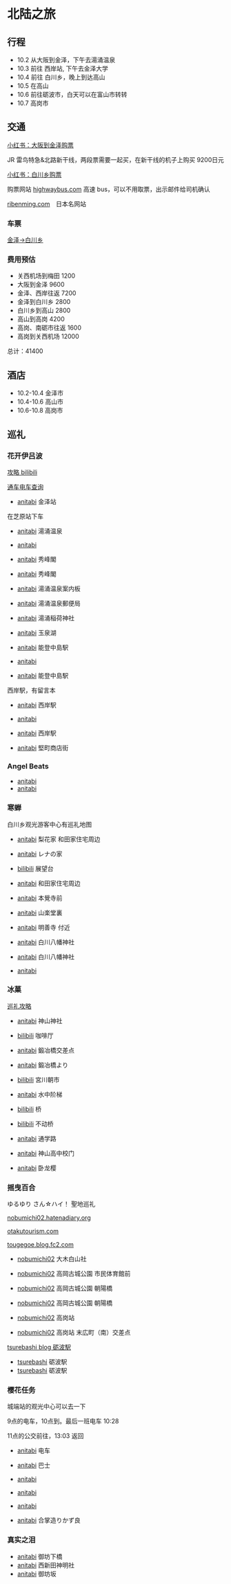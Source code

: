 # 北陆之旅

## 行程

- 10.2 从大阪到金泽，下午去湯涌温泉
- 10.3 前往 西岸站, 下午去金泽大学
- 10.4 前往 白川乡，晚上到达高山
- 10.5 在高山
- 10.6 前往砺波市，白天可以在富山市转转
- 10.7 高岗市

## 交通

[小红书：大阪到金泽购票](https://www.xiaohongshu.com/explore/6730b481000000001d03ac96?xsec_token=AB2ERzzORCHOCzv6izJZhj3XsUbcyaMYXDF4TpODWkNe8=&xsec_source=pc_search&source=web_explore_feed)

JR 雷鸟特急&北路新干线，两段票需要一起买，在新干线的机子上购买 9200日元

[小红书：白川乡购票](https://www.xiaohongshu.com/explore/67e69d53000000001d02fed5?xsec_token=ABfE3c9j2s2ZO08pFspwqtnVKwtKrmQ8lHZIs1mBsxqe0=&xsec_source=pc_search&source=web_search_result_notes)

购票网站 [highwaybus.com](https://www.highwaybus.com/gp/index) 高速 bus，可以不用取票，出示邮件给司机确认

[ribenming.com](https://www.ribenming.com/)　日本名网站

### 车票

[金泽->白川乡](https://www.highwaybus.com/gp/payment/payWebTicketFromMail?0b6f961a48948a3a40f3e0e268509c12&ticket_type=mobile)

### 费用预估

- 关西机场到梅田 1200
- 大阪到金泽 9600
- 金泽、西岸往返 7200
- 金泽到白川乡 2800
- 白川乡到高山 2800
- 高山到高岗 4200
- 高岗、南砺市往返 1600
- 高岗到关西机场 12000

总计：41400

## 酒店

- 10.2-10.4 金泽市
- 10.4-10.6 高山市
- 10.6-10.8 高岗市

## 巡礼

### 花开伊吕波

[攻略 bilibili](https://www.bilibili.com/video/BV18EKvzUEQJ)

[通车电车查询](https://nototetsu.jp/train_schedule/)

- [anitabi](https://www.anitabi.cn/images/points/22759/kpx6okawc_1731604123399.jpg) 金泽站

在芝原站下车

- [anitabi](https://www.anitabi.cn/images/user/0/bangumi/22759/points/kpx6ok1ir-1727164303745.jpg) 湯涌温泉
- [anitabi](https://www.anitabi.cn/images/user/0/bangumi/22759/points/kpx6ok3fd-1727165337025.jpg)
- [anitabi](https://www.anitabi.cn/images/user/0/bangumi/22759/points/kpx6ok3ph-1727165285003.jpg) 秀峰閣
- [anitabi](https://www.anitabi.cn/images/user/0/bangumi/22759/points/kpx6ok5bc-1727165255105.jpg) 秀峰閣
- [anitabi](https://www.anitabi.cn/images/points/22759/kpx6ok2e0_1731606145471.jpg) 湯涌温泉案内板
- [anitabi](https://www.anitabi.cn/images/user/0/bangumi/22759/points/kpx6ok1ro-1727163446024.jpg) 湯涌温泉郵便局
- [anitabi](https://www.anitabi.cn/images/points/22759/kpx6ok4ka_1731606614607.jpg) 湯涌稲荷神社
- [anitabi](https://www.anitabi.cn/images/points/22759/kpx6ok2if_1731606560319.jpg) 玉泉湖

- [anitabi](https://www.anitabi.cn/images/points/22759/kpx6ojzqm_1731607606416.jpg) 能登中島駅
- [anitabi](https://www.anitabi.cn/images/points/22759/kpx6ojyur_1731607648728.jpg)
- [anitabi](https://www.anitabi.cn/images/user/0/bangumi/22759/points/kpx6ojzae-1727163928388.jpg) 能登中島駅

西岸駅，有留言本

- [anitabi](https://www.anitabi.cn/images/user/0/bangumi/22759/points/kpx6ojxcv-1741850624356.jpg) 西岸駅
- [anitabi](https://www.anitabi.cn/images/points/22759/kpx6ojvif_1731608226873.jpg)
- [anitabi](https://www.anitabi.cn/images/points/22759/kpx6ojw51_1731607213480.jpg) 西岸駅

- [anitabi](https://www.anitabi.cn/images/points/22759/kpx6okddm_1731602840238.jpg) 堅町商店街

### Angel Beats

- [anitabi](https://www.anitabi.cn/images/user/0/bangumi/1851/points/n34gbnxa5-1723273721928.jpg)
- [anitabi](https://www.anitabi.cn/images/user/0/bangumi/1851/points/3wvop6c-1755528898743.jpg)

### 寒蝉

白川乡观光游客中心有巡礼地图

- [anitabi](https://www.anitabi.cn/images/points/289/n8vu7sy80_1723724994183.jpg) 梨花家 和田家住宅周边
- [anitabi](https://www.anitabi.cn/images/points/289/n8vqpldp4_1723724788429.jpg) レナの家
- [bilibili](https://img.nga.178.com/attachments/mon_202507/09/-9lddQ95vk-hi61ZdT3cSlc-sg.jpg) 展望台

- [anitabi](https://www.anitabi.cn/images/user/1181/bangumi/289/points/n8svjibsv-1723718541367.jpg) 和田家住宅周边
- [anitabi](https://www.anitabi.cn/images/user/1181/bangumi/289/points/n8ut1soft-1723722743177.jpg) 本覺寺前
- [anitabi](https://www.anitabi.cn/images/user/1181/bangumi/289/points/n8uxlrdj6-1723723017526.jpg) 山楽堂裏
- [anitabi](https://www.anitabi.cn/images/user/1181/bangumi/289/points/n8ujxz3fd-1723722193985.jpg) 明善寺 付近
- [anitabi](https://www.anitabi.cn/images/user/0/bangumi/289/points/lqgp4tudk-1719460403481.jpg) 白川八幡神社
- [anitabi](https://www.anitabi.cn/images/points/289/n8vxlg6fj_1723725192174.jpg) 白川八幡神社
- [anitabi](https://www.anitabi.cn/images/user/1181/bangumi/289/points/n8uyd97im-1723723060449.jpg)

### 冰菓

[巡礼攻略](https://www.bilibili.com/opus/482389436538535453)

- [anitabi](https://www.anitabi.cn/images/points/27364/7ek5c072.jpg) 神山神社
- [bilibili](https://i1.hdslb.com/bfs/article/ba896c2feb11662dca8a8169c5b335b6739afd61.jpg@1192w.avif) 咖啡厅

- [anitabi](https://www.anitabi.cn/images/user/0/bangumi/27364/points/2.jpg) 鍛冶橋交差点
- [anitabi](https://www.anitabi.cn/images/user/1000/bangumi/27364/points/7ek5c0sj-1673008028633.jpg) 鍛冶橋より

- [bilibili](https://i1.hdslb.com/bfs/article/fe10b0b948d6d25e03a145310253b30240188e4c.jpg@1192w.avif) 宮川朝市
- [anitabi](https://www.anitabi.cn/images/user/2111/bangumi/27364/points/ozk1ruc0l-1728636268347.jpg) 水中阶梯
- [bilibili](https://i1.hdslb.com/bfs/article/fe10b0b948d6d25e03a145310253b30240188e4c.jpg@1192w.avif) 桥

- [bilibili](https://i1.hdslb.com/bfs/article/fe10b0b948d6d25e03a145310253b30240188e4c.jpg@1192w.avif) 不动桥

- [anitabi](https://www.anitabi.cn/images/user/2111/bangumi/27364/points/ozj2lf20v-1728634181606.jpg) 通学路
- [anitabi](https://www.anitabi.cn/images/user/2111/bangumi/27364/points/ozj544w68-1728634376168.jpg) 神山高中校门

- [anitabi](https://www.anitabi.cn/images/user/0/bangumi/27364/points/mjon95r1d-1722606201974.jpg) 卧龙樱

### 摇曳百合

ゆるゆり さん☆ハイ！ 聖地巡礼

[nobumichi02.hatenadiary.org](https://nobumichi02.hatenadiary.org/entry/20160114/1452783625)

[otakutourism.com](https://otakutourism.com/entry/2024/07/04/151537)

[tougegoe.blog.fc2.com](http://tougegoe.blog.fc2.com/blog-entry-13.html)

- [nobumichi02](https://cdn-ak.f.st-hatena.com/images/fotolife/n/nobumichi02/20151012/20151012133326.jpg) 大木白山社

- [nobumichi02](https://cdn-ak.f.st-hatena.com/images/fotolife/n/nobumichi02/20151012/20151012133324.jpg) 高岡古城公園 市民体育館前
- [nobumichi02](https://cdn-ak.f.st-hatena.com/images/fotolife/n/nobumichi02/20151012/20151012133323.jpg) 高岡古城公園 朝陽橋
- [nobumichi02](https://cdn-ak.f.st-hatena.com/images/fotolife/n/nobumichi02/20151227/20151227203848.jpg) 高岡古城公園 朝陽橋
- [nobumichi02](https://cdn-ak.f.st-hatena.com/images/fotolife/n/nobumichi02/20151123/20151123003632.jpg) 高岗站
- [nobumichi02](https://cdn-ak.f.st-hatena.com/images/fotolife/n/nobumichi02/20151109/20151109001637.jpg) 高岗站 末広町（南）交差点

[tsurebashi blog 砺波駅](http://tsurebashi.blog123.fc2.com/blog-entry-401.html)

- [tsurebashi](http://blog-imgs-72.fc2.com/t/s/u/tsurebashi/yryn51s.png) 砺波駅
- [tsurebashi](http://blog-imgs-72.fc2.com/t/s/u/tsurebashi/yryn53.png) 砺波駅

### 樱花任务

城端站的观光中心可以去一下

9点的电车，10点到。最后一班电车 10:28

11点的公交前往，13:03 返回

- [anitabi](https://www.anitabi.cn/images/points/200547/4119ae0b_1730092274367.jpg) 电车
- [anitabi](https://www.anitabi.cn/images/points/200547/78ef887f_1731866531638.jpg) 巴士

- [anitabi](https://www.anitabi.cn/images/points/200547/6e76507a_1730094150402.jpg)
- [anitabi](https://www.anitabi.cn/images/points/200547/72257db1_1730093952815.jpg)
- [anitabi](https://www.anitabi.cn/images/points/200547/15e6f27e_1730090122514.jpg)
- [anitabi](https://www.anitabi.cn/images/points/200547/05c09bfb_1731866192014.jpg) 合掌造りかず良

### 真实之泪

- [anitabi](https://www.anitabi.cn/images/points/309/d6e2a32d_1730086939525.jpg?plan=h360) 御坊下橋
- [anitabi](https://www.anitabi.cn/images/points/309/q4qg9ird9_1731863138847.jpg) 西新田神明社
- [anitabi](https://www.anitabi.cn/images/points/309/1550946e_1730086820320.jpg) 御坊坂
